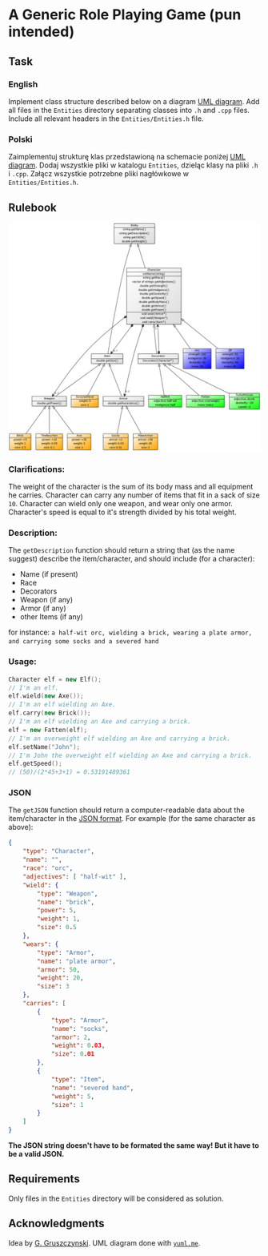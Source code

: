 # A Generic Role Playing Game (pun intended)

## Task
### English
Implement class structure described below on a diagram [UML diagram](https://en.wikipedia.org/wiki/Unified_Modeling_Language).
Add all files in the `Entities` directory separating classes into `.h` and `.cpp` files.
Include all relevant headers in the `Entities/Entities.h` file.

### Polski
Zaimplementuj strukturę klas przedstawioną na schemacie poniżej [UML diagram](https://pl.wikipedia.org/wiki/Unified_Modeling_Language).
Dodaj wszystkie pliki w katalogu `Entities`, dzieląc klasy na pliki `.h` i `.cpp`.
Załącz wszystkie potrzebne pliki nagłówkowe w `Entities/Entities.h`.

## Rulebook
![UML diagram](uml.png)

### Clarifications:
The weight of the character is the sum of its body mass and all equipment he carries.
Character can carry any number of items that fit in a sack of size `10`.
Character can wield only one weapon, and wear only one armor.
Character's speed is equal to it's strength divided by his total weight.

### Description:
The `getDescription` function should return a string that (as the name suggest) describe the item/character, and should include (for a character):
- Name (if present)
- Race
- Decorators
- Weapon (if any)
- Armor (if any)
- other Items (if any)

for instance:
`a half-wit orc, wielding a brick, wearing a plate armor, and carrying some socks and a severed hand`

### Usage:
```c++
Character elf = new Elf();
// I'm an elf.
elf.wield(new Axe());
// I'm an elf wielding an Axe.
elf.carry(new Brick());
// I'm an elf wielding an Axe and carrying a brick.
elf = new Fatten(elf);
// I'm an overweight elf wielding an Axe and carrying a brick.
elf.setName("John");
// I'm John the overweight elf wielding an Axe and carrying a brick.
elf.getSpeed();
// (50)/(2*45+3+1) = 0.53191489361
```

### JSON
The `getJSON` function should return a computer-readable data about the item/character in the [JSON format](https://en.wikipedia.org/wiki/JSON). For example (for the same character as above):
```json
{
	"type": "Character",
	"name": "",
	"race": "orc",
	"adjectives": [ "half-wit" ],
	"wield": {
		"type": "Weapon",
		"name": "brick",
		"power": 5,
		"weight": 1,
		"size": 0.5
	},
	"wears": {
		"type": "Armor",
		"name": "plate armor",
		"armor": 50,
		"weight": 20,
		"size": 3
	},
	"carries": [
		{
			"type": "Armor",
			"name": "socks",
			"armor": 2,
			"weight": 0.03,
			"size": 0.01
		},
		{
			"type": "Item",
			"name": "severed hand",
			"weight": 5,
			"size": 1
		}
	]
}
```
**The JSON string doesn't have to be formated the same way! But it have to be a valid JSON.**

## Requirements

Only files in the `Entities` directory will be considered as solution.

## Acknowledgments

Idea by [G. Gruszczynski](https://github.com/ggruszczynski). UML diagram done with [`yuml.me`](https://yuml.me/).